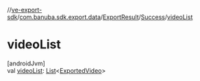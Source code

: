 //[ve-export-sdk](../../../../index.md)/[com.banuba.sdk.export.data](../../index.md)/[ExportResult](../index.md)/[Success](index.md)/[videoList](video-list.md)

# videoList

[androidJvm]\
val [videoList](video-list.md): [List](https://kotlinlang.org/api/latest/jvm/stdlib/kotlin.collections/-list/index.html)&lt;[ExportedVideo](../../-exported-video/index.md)&gt;
